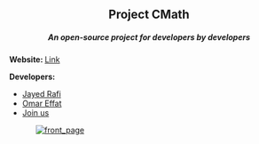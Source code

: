 <h2 align="center">Project CMath</h2>
<h5 align="center">An open-source project for developers by developers</h5>
<p><strong>Website: </strong><a href="https://jayedrafiprojects.github.io/cmath.c/">Link</a></p>
<p><strong>Developers:</strong></p>
<p>
<ul>
  <li><a href="">Jayed Rafi<a/></li>
  <li><a href="">Omar Effat</a></li>
  <li><a href="">Join us</a></li>
<ul>
</p>
<a href ="https://github.com/JayedRafiProjects"><img src="https://github.com/JayedRafiProjects/cmath.c/blob/main/cm_icon_transparent.png" alt="front_page"></a>

